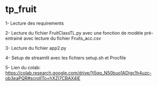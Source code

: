 # tp_fruit

1- Lecture des requirements

2- Lecture du fichier FruitClassTL.py avec une fonction de modèle pré-entrainé avec lecture du fichier Fruits_acc.csv

3- Lecture du fichier app2.py

4- Setup de streamlit avec les fichiers setup.sh et Procfile

5- Lien du colab: https://colab.research.google.com/drive/1j5qq_N50buo1ADjgc1h4uzc-ob3eaPQR#scrollTo=hXZI7CBAX4jE
